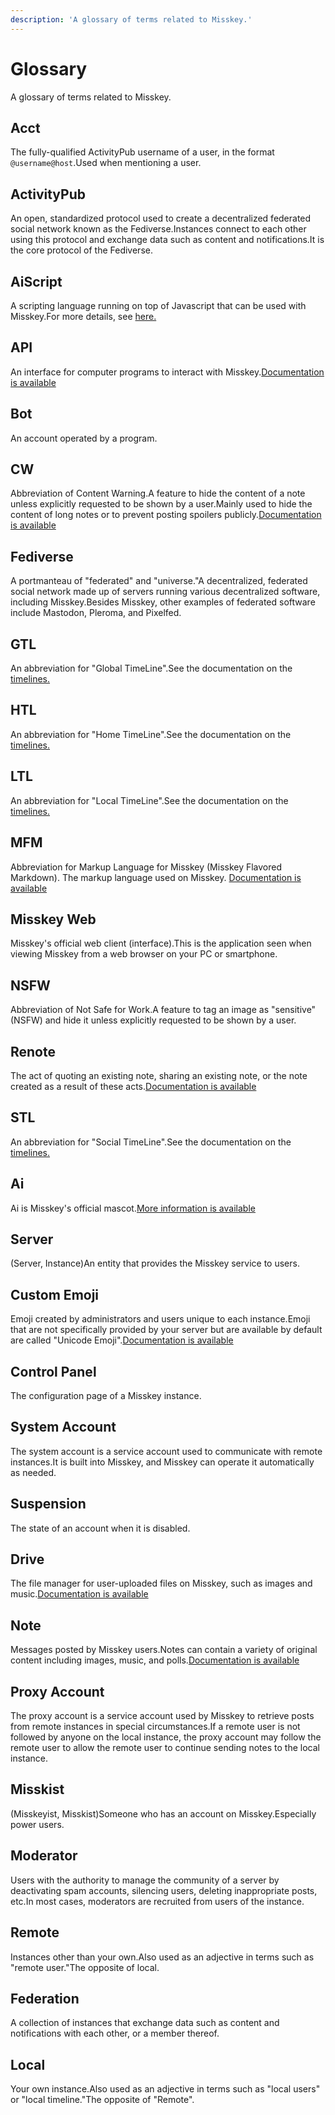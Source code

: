 ```yaml
---
description: 'A glossary of terms related to Misskey.'
---
```


# Glossary

A glossary of terms related to Misskey.

## Acct

The fully-qualified ActivityPub username of a user, in the format `@username@host`.Used when mentioning a user.

## ActivityPub

An open, standardized protocol used to create a decentralized federated social network known as the Fediverse.Instances connect to each other using this protocol and exchange data such as content and notifications.It is the core protocol of the Fediverse.

## AiScript

A scripting language running on top of Javascript that can be used with Misskey.For more details, see [here.](https://aiscript-dev.github.io/)

## API

An interface for computer programs to interact with Misskey.[Documentation is available](../../for-developers/api)

## Bot

An account operated by a program.

## CW

Abbreviation of Content Warning.A feature to hide the content of a note unless explicitly requested to be shown by a user.Mainly used to hide the content of long notes or to prevent posting spoilers publicly.[Documentation is available](../features/note/#cw)

## Fediverse

A portmanteau of "federated" and "universe."A decentralized, federated social network made up of servers running various decentralized software, including Misskey.Besides Misskey, other examples of federated software include Mastodon, Pleroma, and Pixelfed.

## GTL

An abbreviation for "Global TimeLine".See the documentation on the [timelines.](../features/timeline)

## HTL

An abbreviation for "Home TimeLine".See the documentation on the [timelines.](../features/timeline)

## LTL

An abbreviation for "Local TimeLine".See the documentation on the [timelines.](../features/timeline)

## MFM

Abbreviation for Markup Language for Misskey (Misskey Flavored Markdown). The markup language used on Misskey. [Documentation is available](../features/mfm)

## Misskey Web

Misskey's official web client (interface).This is the application seen when viewing Misskey from a web browser on your PC or smartphone.

## NSFW

Abbreviation of Not Safe for Work.A feature to tag an image as "sensitive" (NSFW) and hide it unless explicitly requested to be shown by a user.

## Renote

The act of quoting an existing note, sharing an existing note, or the note created as a result of these acts.[Documentation is available](../features/note/#renote)

## STL

An abbreviation for "Social TimeLine".See the documentation on the [timelines.](../features/timeline)

## Ai

Ai is Misskey's official mascot.[More information is available](https://xn--931a.moe/)

## Server

(Server, Instance)An entity that provides the Misskey service to users.

## Custom Emoji

Emoji created by administrators and users unique to each instance.Emoji that are not specifically provided by your server but are available by default are called "Unicode Emoji".[Documentation is available](../features/custom-emoji)

## Control Panel

The configuration page of a Misskey instance.

## System Account

The system account is a service account used to communicate with remote instances.It is built into Misskey, and Misskey can operate it automatically as needed.

## Suspension

The state of an account when it is disabled.

## Drive

The file manager for user-uploaded files on Misskey, such as images and music.[Documentation is available](../features/drive)

## Note

Messages posted by Misskey users.Notes can contain a variety of original content including images, music, and polls.[Documentation is available](../features/note)

## Proxy Account

The proxy account is a service account used by Misskey to retrieve posts from remote instances in special circumstances.If a remote user is not followed by anyone on the local instance, the proxy account may follow the remote user to allow the remote user to continue sending notes to the local instance.

## Misskist

(Misskeyist, Misskist)Someone who has an account on Misskey.Especially power users.

## Moderator

Users with the authority to manage the community of a server by deactivating spam accounts, silencing users, deleting inappropriate posts, etc.In most cases, moderators are recruited from users of the instance.

## Remote

Instances other than your own.Also used as an adjective in terms such as "remote user."The opposite of local.

## Federation

A collection of instances that exchange data such as content and notifications with each other, or a member thereof.

## Local

Your own instance.Also used as an adjective in terms such as "local users" or "local timeline."The opposite of "Remote".
